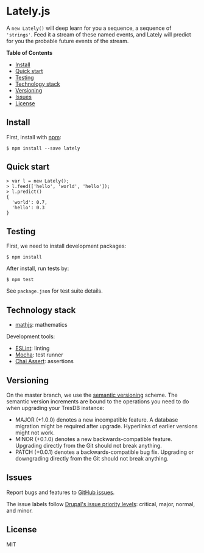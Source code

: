 # Lately.js

A `new Lately()` will deep learn for you a sequence, a sequence of `'strings'`. Feed it a stream of these named events, and Lately will predict for you the probable future events of the stream.

**Table of Contents**

- [Install](#install)
- [Quick start](#quick-start)
- [Testing](#testing)
- [Technology stack](#technology-stack)
- [Versioning](#versioning)
- [Issues](#issues)
- [License](#license)


## Install

First, install with [npm](https://www.npmjs.com/package/lately):

    $ npm install --save lately



## Quick start

    > var l = new Lately();
    > l.feed(['hello', 'world', 'hello']);
    > l.predict()
    {
      'world': 0.7,
      'hello': 0.3
    }


## Testing

First, we need to install development packages:

    $ npm install

After install, run tests by:

    $ npm test

See `package.json` for test suite details.



## Technology stack

- [mathjs](http://mathjs.org/): mathematics

Development tools:

- [ESLint](http://eslint.org/): linting
- [Mocha](https://mochajs.org/): test runner
- [Chai Assert](http://chaijs.com/api/assert/): assertions



## Versioning

On the master branch, we use the [semantic versioning](http://semver.org/) scheme. The semantic version increments are bound to the operations you need to do when upgrading your TresDB instance:

- MAJOR (+1.0.0) denotes a new incompatible feature. A database migration might be required after upgrade. Hyperlinks of earlier versions might not work.
- MINOR (+0.1.0) denotes a new backwards-compatible feature. Upgrading directly from the Git should not break anything.
- PATCH (+0.0.1) denotes a backwards-compatible bug fix. Upgrading or downgrading directly from the Git should not break anything.


## Issues

Report bugs and features to [GitHub issues](https://github.com/axelpale/lately/issues).

The issue labels follow [Drupal's issue priority levels](https://www.drupal.org/core/issue-priority): critical, major, normal, and minor.


## License

MIT
